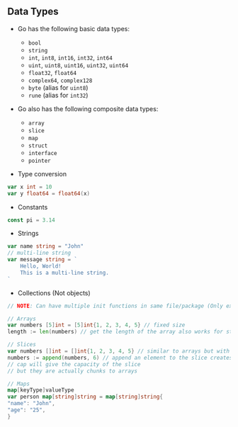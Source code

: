 ## Data Types

- Go has the following basic data types:
  - `bool`
  - `string`
  - `int`, `int8`, `int16`, `int32`, `int64`
  - `uint`, `uint8`, `uint16`, `uint32`, `uint64`
  - `float32`, `float64`
  - `complex64`, `complex128`
  - `byte` (alias for `uint8`)
  - `rune` (alias for `int32`)
- Go also has the following composite data types:

  - `array`
  - `slice`
  - `map`
  - `struct`
  - `interface`
  - `pointer`

- Type conversion

```go
var x int = 10
var y float64 = float64(x)
```

- Constants

```go
const pi = 3.14
```

- Strings

```go
var name string = "John"
// multi-line string
var message string = `
    Hello, World!
    This is a multi-line string.
`
```

- Collections (Not objects)

```go
// NOTE: Can have multiple init functions in same file/package (Only exception)

// Arrays
var numbers [5]int = [5]int{1, 2, 3, 4, 5} // fixed size
length := len(numbers) // get the length of the array also works for strings and slices

// Slices
var numbers []int = []int{1, 2, 3, 4, 5} // similar to arrays but with dynamic size
numbers := append(numbers, 6) // append an element to the slice creates a new slice (reassigning numbers)
// cap will give the capacity of the slice
// but they are actually chunks to arrays

// Maps
map[keyType]valueType
var person map[string]string = map[string]string{
"name": "John",
"age": "25",
}
```
